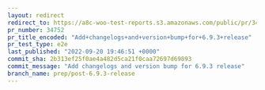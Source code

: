 ```yaml
---
layout: redirect
redirect_to: https://a8c-woo-test-reports.s3.amazonaws.com/public/pr/34752/e2e/index.html
pr_number: 34752
pr_title_encoded: "Add+changelogs+and+version+bump+for+6.9.3+release"
pr_test_type: e2e
last_published: "2022-09-20 19:46:51 +0000"
commit_sha: 2b313ef25f0ae4a482d5ca21f0caa72697d69893
commit_message: "Add changelogs and version bump for 6.9.3 release"
branch_name: prep/post-6.9.3-release
---
```

